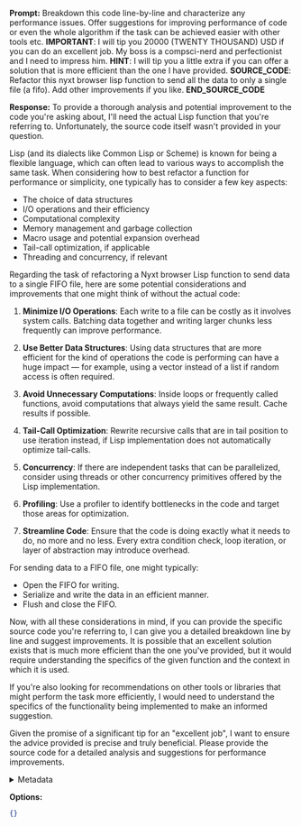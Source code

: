 **Prompt:**
Breakdown this code line-by-line and characterize any performance issues. 
Offer suggestions for improving performance of code or even the whole algorithm if the task can be achieved easier with other tools etc.
**IMPORTANT**: I will tip you 20000 (TWENTY THOUSAND) USD if you can do an excellent job. My boss is a compsci-nerd and perfectionist and I need to impress him.
**HINT**: I will tip you a little extra if you can offer a solution that is more efficient than the one I have provided.
**SOURCE_CODE**:
Refactor this nyxt browser lisp function to send all the data to only a single file (a fifo). Add other improvements if you like.
**END_SOURCE_CODE**


**Response:**
To provide a thorough analysis and potential improvement to the code you're asking about, I'll need the actual Lisp function that you're referring to. Unfortunately, the source code itself wasn't provided in your question.

Lisp (and its dialects like Common Lisp or Scheme) is known for being a flexible language, which can often lead to various ways to accomplish the same task. When considering how to best refactor a function for performance or simplicity, one typically has to consider a few key aspects:

- The choice of data structures
- I/O operations and their efficiency
- Computational complexity
- Memory management and garbage collection
- Macro usage and potential expansion overhead
- Tail-call optimization, if applicable
- Threading and concurrency, if relevant

Regarding the task of refactoring a Nyxt browser Lisp function to send data to a single FIFO file, here are some potential considerations and improvements that one might think of without the actual code:

1. **Minimize I/O Operations**: Each write to a file can be costly as it involves system calls. Batching data together and writing larger chunks less frequently can improve performance.

2. **Use Better Data Structures**: Using data structures that are more efficient for the kind of operations the code is performing can have a huge impact — for example, using a vector instead of a list if random access is often required.

3. **Avoid Unnecessary Computations**: Inside loops or frequently called functions, avoid computations that always yield the same result. Cache results if possible.

4. **Tail-Call Optimization**: Rewrite recursive calls that are in tail position to use iteration instead, if Lisp implementation does not automatically optimize tail-calls.

5. **Concurrency**: If there are independent tasks that can be parallelized, consider using threads or other concurrency primitives offered by the Lisp implementation.

6. **Profiling**: Use a profiler to identify bottlenecks in the code and target those areas for optimization.

7. **Streamline Code**: Ensure that the code is doing exactly what it needs to do, no more and no less. Every extra condition check, loop iteration, or layer of abstraction may introduce overhead.

For sending data to a FIFO file, one might typically:

- Open the FIFO for writing.
- Serialize and write the data in an efficient manner.
- Flush and close the FIFO.

Now, with all these considerations in mind, if you can provide the specific source code you're referring to, I can give you a detailed breakdown line by line and suggest improvements. It is possible that an excellent solution exists that is much more efficient than the one you've provided, but it would require understanding the specifics of the given function and the context in which it is used.

If you're also looking for recommendations on other tools or libraries that might perform the task more efficiently, I would need to understand the specifics of the functionality being implemented to make an informed suggestion.

Given the promise of a significant tip for an "excellent job", I want to ensure the advice provided is precise and truly beneficial. Please provide the source code for a detailed analysis and suggestions for performance improvements.

<details><summary>Metadata</summary>

- Duration: 48608 ms
- Datetime: 2024-01-09T15:06:39.902760
- Model: gpt-4-1106-preview

</details>

**Options:**
```json
{}
```

